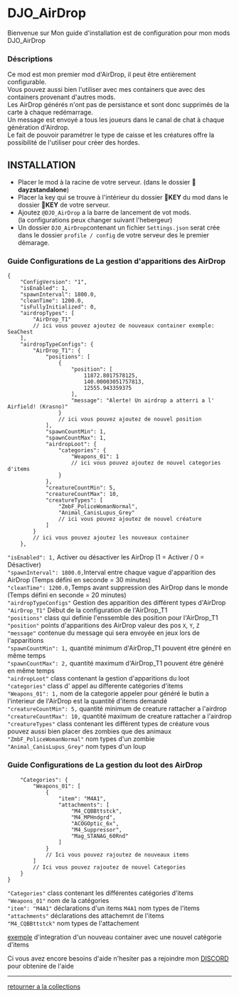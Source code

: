 # DJO_AirDrop
Bienvenue sur Mon guide d'installation est de configuration pour mon mods DJO_AirDrop

### Déscriptions
Ce mod est mon premier mod d'AirDrop, il peut être entièrement configurable.  
Vous pouvez aussi bien l'utiliser avec mes containers que avec des containers provenant d'autres mods.  
Les AirDrop générés n'ont pas de persistance et sont donc supprimés de la carte à chaque redémarrage.  
Un message est envoyé a tous les joueurs dans le canal de chat à chaque génération d'Airdrop.  
Le fait de pouvoir paramétrer le type de caisse et les créatures offre la possibilité de l'utiliser pour créer des hordes.


## INSTALLATION
- Placer le mod à la racine de votre serveur. (dans le dossier 📂**dayzstandalone**)
- Placer la key qui se trouve à l'intérieur du dossier 📂**KEY** du mod dans le dossier 📂**KEY** de votre serveur.
- Ajoutez `@DJO_AirDrop` a la barre de lancement de vot mods.  
(la configurations peux changer suivant l'hebergeur)
- Un dossier `DJO_AirDrop`contenant un fichier `Settings.json` serat crée dans le dossier `profile / config` de votre serveur des le premier démarage.

### Guide Configurations de La gestion d'apparitions des **AirDrop**
```
{
    "ConfigVersion": "1",
    "isEnabled": 1,
    "spawnInterval": 1800.0,
    "cleanTime": 1200.0,
    "isFullyInitialized": 0,
    "airdropTypes": [
        "AirDrop_T1"
        // ici vous pouvez ajoutez de nouveaux container exemple: SeaChest
    ],
    "airdropTypeConfigs": {
        "AirDrop_T1": {
            "positions": [
                {
                    "position": [
                        11872.8017578125,
                        140.00003051757813,
                        12555.943359375
                    ],
                    "message": "Alerte! Un airdrop a atterri a l' Airfield! (Krasno)"
                }
                // ici vous pouvez ajoutez de nouvel position
            ],
            "spawnCountMin": 1,
            "spawnCountMax": 1,
            "airdropLoot": {
                "categories": {
                    "Weapons_01": 1
                    // ici vous pouvez ajoutez de nouvel categories d'items
                }
            },
            "creatureCountMin": 5,
            "creatureCountMax": 10,
            "creatureTypes": [
                "ZmbF_PoliceWomanNormal",
                "Animal_CanisLupus_Grey"
                // ici vous pouvez ajoutez de nouvel créature
            ]
        }
        // ici vous pouvez ajoutez les nouveaux container
    },
```
`"isEnabled": 1,` Activer ou désactiver les AirDrop (1 = Activer / 0 = Désactiver)  
`"spawnInterval": 1800.0,`Interval entre chaque vague d'apparition des AirDrop (Temps défini en seconde = 30 minutes)  
`"cleanTime": 1200.0,`Temps avant suppression des AirDrop dans le monde (Temps défini en seconde = 20 minutes)  
`"airdropTypeConfigs"` Gestion des apparition des différent types d'AirDrop  
`"AirDrop_T1"` Début de la configuration de l'AirDrop_T1  
`"positions"` class qui definie l'enssemble des position pour l'AirDrop_T1  
`"position"` points d'apparitions des AirDrop valeur des pos `X`, `Y`, `Z`  
`"message"` contenue du message qui sera envoyée en jeux lors de l'apparitions  
`"spawnCountMin": 1,` quantité minimum d'AirDrop_T1 pouvent étre généré en même temps  
`"spawnCountMax": 2,` quantité maximum d'AirDrop_T1 pouvent étre généré en même temps  
`"airdropLoot"` class contenant la gestion d'apparitions du loot  
`"categories"` class d' appel au differente catégories d'items  
`"Weapons_01": 1,` nom de la categorie appeler pour généré le butin a l'interieur de l'AirDrop est la quantité d'items demandé  
`"creatureCountMin": 5,` quantité minimum de creature rattacher a l'airdrop  
`"creatureCountMax": 10,` quantité maximum de creature rattacher a l'airdrop  
`"creatureTypes"` class contenant les différent types de créature vous pouvez aussi bien placer des zombies que des animaux  
`"ZmbF_PoliceWomanNormal"` nom types d'un zombie  
`"Animal_CanisLupus_Grey"` nom types d'un loup  

### Guide Configurations de La gestion du loot des **AirDrop**
```
    "Categories": {
        "Weapons_01": [
            {
                "item": "M4A1",
                "attachments": [
                    "M4_CQBBttstck",
                    "M4_MPHndgrd",
                    "ACOGOptic_6x",
                    "M4_Suppressor",
                    "Mag_STANAG_60Rnd"
                ]
            }
            // Ici vous pouvez rajoutez de nouveaux items
        ]
        // Ici vous pouvez rajoutez de nouvel Categories
    }
}
```
`"Categories"` class contenant les différentes catégories d'items  
`"Weapons_01"` nom de la catégories   
`"item": "M4A1"` déclarations d'un items `M4A1` nom types de l'items   
`"attachments"`  déclarations des attachemnt de l'items  
`"M4_CQBBttstck"` nom types de l'attachement  


[exemple](https://github.com/Djolehaineux/DJO_AirDrop/blob/main/Exemple_Settings.json) d'integration d'un nouveau container avec une nouvel catégorie d'items  

Ci vous avez encore besoins d'aide n'hesiter pas a rejoindre mon [DISCORD](https://discord.gg/UXNKcxApkU) pour obtenire de l'aide

---

[retourner a la collections](https://github.com/Djolehaineux/DJO-mods-collection)
